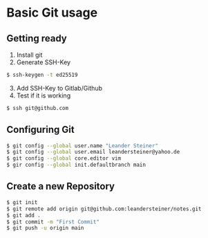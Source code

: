 # Basic Git usage

## Getting ready

1. Install git
2. Generate SSH-Key

```bash
$ ssh-keygen -t ed25519
```

3. Add SSH-Key to Gitlab/Github
4. Test if it is working

```bash
$ ssh git@github.com
```

## Configuring Git

```bash
$ git config --global user.name "Leander Steiner"
$ git config --global user.email leandersteiner@yahoo.de
$ git config --global core.editor vim
$ gir config --global init.defaultbranch main
```

## Create a new Repository

```bash
$ git init
$ git remote add origin git@github.com:leandersteiner/notes.git
$ git add .
$ git commit -m "First Commit"
$ git push -u origin main
```
